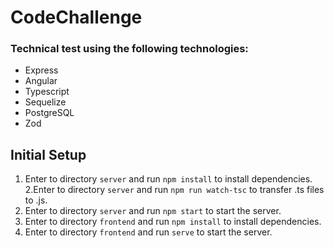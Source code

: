 # CodeChallenge

### Technical test using the following technologies:
- Express
- Angular
- Typescript
- Sequelize
- PostgreSQL
- Zod

## Initial Setup

1. Enter to directory `server` and run `npm install` to install dependencies.
2.Enter to directory `server` and run `npm run watch-tsc` to transfer .ts files to .js.
3. Enter to directory `server` and run `npm start` to start the server.
4. Enter to directory `frontend` and run `npm install` to install dependencies.
5. Enter to directory `frontend` and run `serve` to start the server.
